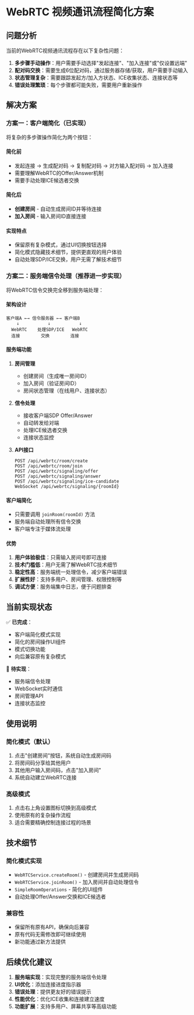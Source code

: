 # WebRTC 视频通讯流程简化方案

## 问题分析

当前的WebRTC视频通讯流程存在以下复杂性问题：

1. **多步骤手动操作**：用户需要手动选择"发起连接"、"加入连接"或"仅设置远端"
2. **配对码交换**：需要生成6位配对码，通过服务器存储/获取，用户需要手动输入
3. **状态管理复杂**：需要跟踪发起方/加入方状态、ICE收集状态、连接状态等
4. **错误处理繁琐**：每个步骤都可能失败，需要用户重新操作

## 解决方案

### 方案一：客户端简化（已实现）

将复杂的多步骤操作简化为两个按钮：

#### 简化前
- 发起连接 → 生成配对码 → 复制配对码 → 对方输入配对码 → 加入连接
- 需要理解WebRTC的Offer/Answer机制
- 需要手动处理ICE候选者交换

#### 简化后
- **创建房间** - 自动生成房间ID并等待连接
- **加入房间** - 输入房间ID直接连接

#### 实现特点
- 保留原有复杂模式，通过UI切换按钮选择
- 简化模式隐藏技术细节，提供更直观的用户体验
- 自动处理SDP/ICE交换，用户无需了解技术细节

### 方案二：服务端信令处理（推荐进一步实现）

将WebRTC信令交换完全移到服务端处理：

#### 架构设计
```
客户端A ←→ 信令服务器 ←→ 客户端B
    ↓           ↓           ↓
  WebRTC    处理SDP/ICE   WebRTC
  连接        交换        连接
```

#### 服务端功能
1. **房间管理**
   - 创建房间（生成唯一房间ID）
   - 加入房间（验证房间ID）
   - 房间状态管理（在线用户、连接状态）

2. **信令处理**
   - 接收客户端SDP Offer/Answer
   - 自动转发给对端
   - 处理ICE候选者交换
   - 连接状态监控

3. **API接口**
   ```
   POST /api/webrtc/room/create
   POST /api/webrtc/room/join
   POST /api/webrtc/signaling/offer
   POST /api/webrtc/signaling/answer
   POST /api/webrtc/signaling/ice-candidate
   WebSocket /api/webrtc/signaling/{roomId}
   ```

#### 客户端简化
- 只需要调用 `joinRoom(roomId)` 方法
- 服务端自动处理所有信令交换
- 客户端专注于媒体流处理

#### 优势
1. **用户体验极佳**：只需输入房间号即可连接
2. **技术门槛低**：用户无需了解WebRTC技术细节
3. **稳定性高**：服务端统一处理信令，减少客户端错误
4. **扩展性好**：支持多用户、房间管理、权限控制等
5. **调试方便**：服务端集中日志，便于问题排查

## 当前实现状态

✅ **已完成**：
- 客户端简化模式实现
- 简化的房间操作UI组件
- 模式切换功能
- 向后兼容原有复杂模式

🔄 **待实现**：
- 服务端信令处理
- WebSocket实时通信
- 房间管理API
- 连接状态监控

## 使用说明

### 简化模式（默认）
1. 点击"创建房间"按钮，系统自动生成房间码
2. 将房间码分享给其他用户
3. 其他用户输入房间码，点击"加入房间"
4. 系统自动建立WebRTC连接

### 高级模式
1. 点击右上角设置图标切换到高级模式
2. 使用原有的复杂操作流程
3. 适合需要精确控制连接过程的场景

## 技术细节

### 简化模式实现
- `WebRTCService.createRoom()` - 创建房间并生成房间码
- `WebRTCService.joinRoom()` - 加入房间并自动处理信令
- `SimpleRoomOperations` - 简化的UI组件
- 自动处理Offer/Answer交换和ICE候选者

### 兼容性
- 保留所有原有API，确保向后兼容
- 原有代码无需修改即可继续使用
- 新功能通过新方法提供

## 后续优化建议

1. **服务端实现**：实现完整的服务端信令处理
2. **UI优化**：添加连接进度指示器
3. **错误处理**：提供更友好的错误提示
4. **性能优化**：优化ICE收集和连接建立速度
5. **功能扩展**：支持多用户、屏幕共享等高级功能
